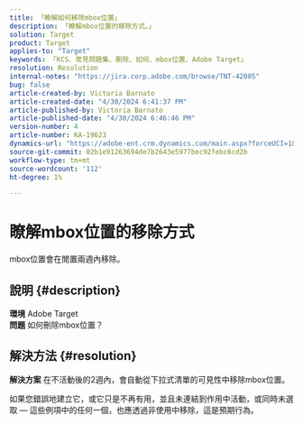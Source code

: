 ```yaml
---
title: 「瞭解如何移除mbox位置」
description: 「瞭解mbox位置的移除方式。」
solution: Target
product: Target
applies-to: "Target"
keywords: 「KCS、常見問題集、刪除、如何、mbox位置、Adobe Target」
resolution: Resolution
internal-notes: "https://jira.corp.adobe.com/browse/TNT-42085"
bug: false
article-created-by: Victoria Barnato
article-created-date: "4/30/2024 6:41:37 PM"
article-published-by: Victoria Barnato
article-published-date: "4/30/2024 6:46:46 PM"
version-number: 4
article-number: KA-19623
dynamics-url: "https://adobe-ent.crm.dynamics.com/main.aspx?forceUCI=1&pagetype=entityrecord&etn=knowledgearticle&id=740e5744-2107-ef11-9f89-000d3a31b84a"
source-git-commit: 02b1e91263694de7b2643e5977bec92febc6cd2b
workflow-type: tm+mt
source-wordcount: '112'
ht-degree: 1%

---
```


# 瞭解mbox位置的移除方式


mbox位置會在閒置兩週內移除。

## 說明 {#description}

<b>環境</b>
Adobe Target<br><b>問題</b>
如何刪除mbox位置？

## 解決方法 {#resolution}


<b>解決方案</b>
在不活動後的2週內，會自動從下拉式清單的可見性中移除mbox位置。

如果您錯誤地建立它，或它只是不再有用，並且未連結到作用中活動，或同時未選取 — 這些例項中的任何一個，也應透過非使用中移除，這是預期行為。
